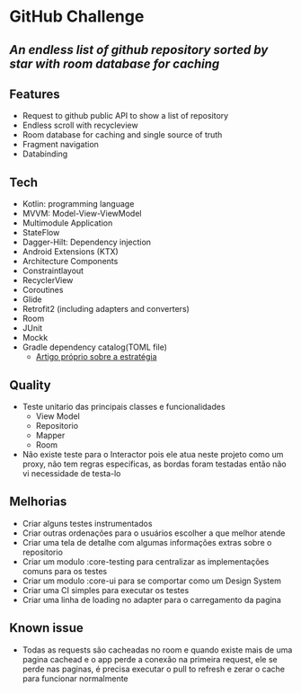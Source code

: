 # GitHub Challenge
## _An endless list of github repository sorted by star with room database for caching_

## Features

- Request to github public API to show a list of repository
- Endless scroll with recycleview
- Room database for caching and single source of truth
- Fragment navigation
- Databinding

## Tech

- Kotlin: programming language
- MVVM: Model-View-ViewModel
- Multimodule Application
- StateFlow
- Dagger-Hilt: Dependency injection
- Android Extensions (KTX)
- Architecture Components
- Constraintlayout
- RecyclerView
- Coroutines
- Glide
- Retrofit2 (including adapters and converters)
- Room
- JUnit
- Mockk
- Gradle dependency catalog(TOML file)
    - [Artigo próprio sobre a estratégia](https://medium.com/@tiagoMissiato/gradle-dependency-catalog-on-android-a005a0f6039c)

## Quality
- Teste unitario das principais classes e funcionalidades
    - View Model
    - Repositorio
    - Mapper
    - Room
- Não existe teste para o Interactor pois ele atua neste projeto como um proxy, não tem regras especificas, as bordas foram testadas então não vi necessidade de testa-lo

## Melhorias
- Criar alguns testes instrumentados
- Criar outras ordenações para o usuários escolher a que melhor atende
- Criar uma tela de detalhe com algumas informações extras sobre o repositorio
- Criar um modulo :core-testing para centralizar as implementações comuns para os testes
- Criar um modulo :core-ui para se comportar como um Design System
- Criar uma CI simples para executar os testes
- Criar uma linha de loading no adapter para o carregamento da pagina

## Known issue
- Todas as requests são cacheadas no room e quando existe mais de uma pagina cachead e o app perde a conexão na primeira request, ele se perde nas paginas, é precisa executar o pull to refresh e zerar o cache para funcionar normalmente